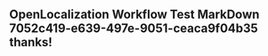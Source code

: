 <properties
ms.topic="hero-topic"
ms.test1="hero-topic"
ms.test2="test"/>

## OpenLocalization Workflow Test MarkDown 7052c419-e639-497e-9051-ceaca9f04b35 thanks!
